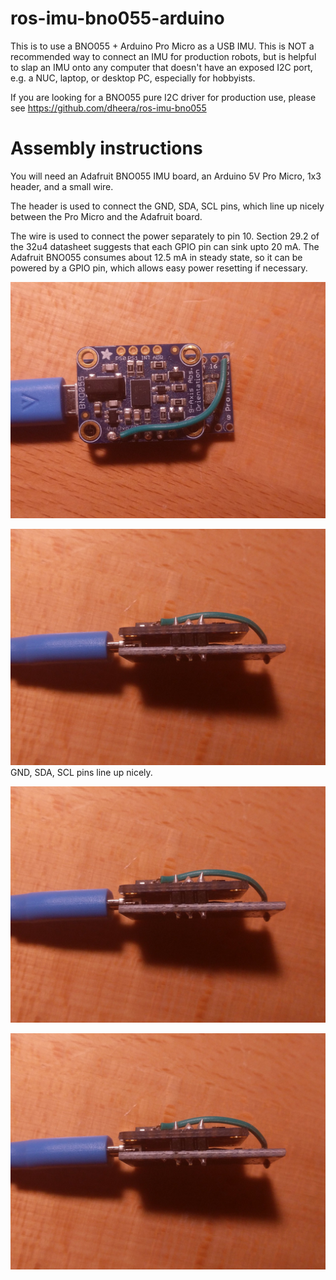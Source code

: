 # ros-imu-bno055-arduino

This is to use a BNO055 + Arduino Pro Micro as a USB IMU. This is NOT a recommended way to connect an IMU for production robots, but is helpful to slap an IMU onto any computer that doesn't have an exposed I2C port, e.g. a NUC, laptop, or desktop PC, especially for hobbyists.

If you are looking for a BNO055 pure I2C driver for production use, please see https://github.com/dheera/ros-imu-bno055

# Assembly instructions

You will need an Adafruit BNO055 IMU board, an Arduino 5V Pro Micro, 1x3 header, and a small wire.

The header is used to connect the GND, SDA, SCL pins, which line up nicely between the Pro Micro and the Adafruit board.

The wire is used to connect the power separately to pin 10. Section 29.2 of the 32u4 datasheet suggests that each GPIO pin can sink upto 20 mA. The Adafruit BNO055 consumes about 12.5 mA in steady state, so it can be powered by a GPIO pin, which allows easy power resetting if necessary.

![image](/images/assembly0.jpg "assembly0")

![image](/images/assembly1.jpg "assembly1")
GND, SDA, SCL pins line up nicely.

![image](/images/assembly1.jpg "assembly2")

![image](/images/assembly1.jpg "assembly3")
